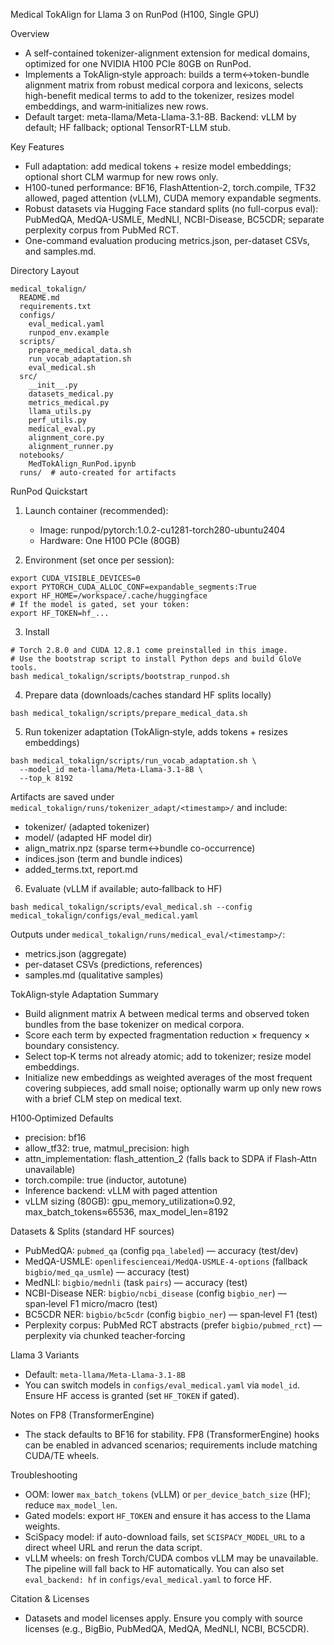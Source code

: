 Medical TokAlign for Llama 3 on RunPod (H100, Single GPU)

Overview
- A self-contained tokenizer-alignment extension for medical domains, optimized for one NVIDIA H100 PCIe 80GB on RunPod.
- Implements a TokAlign‑style approach: builds a term↔token-bundle alignment matrix from robust medical corpora and lexicons, selects high-benefit medical terms to add to the tokenizer, resizes model embeddings, and warm‑initializes new rows.
- Default target: meta-llama/Meta-Llama-3.1-8B. Backend: vLLM by default; HF fallback; optional TensorRT-LLM stub.

Key Features
- Full adaptation: add medical tokens + resize model embeddings; optional short CLM warmup for new rows only.
- H100-tuned performance: BF16, FlashAttention-2, torch.compile, TF32 allowed, paged attention (vLLM), CUDA memory expandable segments.
- Robust datasets via Hugging Face standard splits (no full-corpus eval): PubMedQA, MedQA-USMLE, MedNLI, NCBI-Disease, BC5CDR; separate perplexity corpus from PubMed RCT.
- One-command evaluation producing metrics.json, per-dataset CSVs, and samples.md.

Directory Layout
```
medical_tokalign/
  README.md
  requirements.txt
  configs/
    eval_medical.yaml
    runpod_env.example
  scripts/
    prepare_medical_data.sh
    run_vocab_adaptation.sh
    eval_medical.sh
  src/
    __init__.py
    datasets_medical.py
    metrics_medical.py
    llama_utils.py
    perf_utils.py
    medical_eval.py
    alignment_core.py
    alignment_runner.py
  notebooks/
    MedTokAlign_RunPod.ipynb
  runs/  # auto-created for artifacts
```

RunPod Quickstart
1) Launch container (recommended):
   - Image: runpod/pytorch:1.0.2-cu1281-torch280-ubuntu2404
   - Hardware: One H100 PCIe (80GB)

2) Environment (set once per session):
```
export CUDA_VISIBLE_DEVICES=0
export PYTORCH_CUDA_ALLOC_CONF=expandable_segments:True
export HF_HOME=/workspace/.cache/huggingface
# If the model is gated, set your token:
export HF_TOKEN=hf_...
```

3) Install
```
# Torch 2.8.0 and CUDA 12.8.1 come preinstalled in this image.
# Use the bootstrap script to install Python deps and build GloVe tools.
bash medical_tokalign/scripts/bootstrap_runpod.sh
```

4) Prepare data (downloads/caches standard HF splits locally)
```
bash medical_tokalign/scripts/prepare_medical_data.sh
```

5) Run tokenizer adaptation (TokAlign‑style, adds tokens + resizes embeddings)
```
bash medical_tokalign/scripts/run_vocab_adaptation.sh \
  --model_id meta-llama/Meta-Llama-3.1-8B \
  --top_k 8192
```
Artifacts are saved under `medical_tokalign/runs/tokenizer_adapt/<timestamp>/` and include:
- tokenizer/ (adapted tokenizer)
- model/ (adapted HF model dir)
- align_matrix.npz (sparse term↔bundle co-occurrence)
- indices.json (term and bundle indices)
- added_terms.txt, report.md

6) Evaluate (vLLM if available; auto‑fallback to HF)
```
bash medical_tokalign/scripts/eval_medical.sh --config medical_tokalign/configs/eval_medical.yaml
```
Outputs under `medical_tokalign/runs/medical_eval/<timestamp>/`:
- metrics.json (aggregate)
- per-dataset CSVs (predictions, references)
- samples.md (qualitative samples)

TokAlign‑style Adaptation Summary
- Build alignment matrix A between medical terms and observed token bundles from the base tokenizer on medical corpora.
- Score each term by expected fragmentation reduction × frequency × boundary consistency.
- Select top‑K terms not already atomic; add to tokenizer; resize model embeddings.
- Initialize new embeddings as weighted averages of the most frequent covering subpieces, add small noise; optionally warm up only new rows with a brief CLM step on medical text.

H100‑Optimized Defaults
- precision: bf16
- allow_tf32: true, matmul_precision: high
- attn_implementation: flash_attention_2 (falls back to SDPA if Flash‑Attn unavailable)
- torch.compile: true (inductor, autotune)
- Inference backend: vLLM with paged attention
- vLLM sizing (80GB): gpu_memory_utilization≈0.92, max_batch_tokens≈65536, max_model_len=8192

Datasets & Splits (standard HF sources)
- PubMedQA: `pubmed_qa` (config `pqa_labeled`) — accuracy (test/dev)
- MedQA-USMLE: `openlifescienceai/MedQA-USMLE-4-options` (fallback `bigbio/med_qa_usmle`) — accuracy (test)
- MedNLI: `bigbio/mednli` (task `pairs`) — accuracy (test)
- NCBI-Disease NER: `bigbio/ncbi_disease` (config `bigbio_ner`) — span‑level F1 micro/macro (test)
- BC5CDR NER: `bigbio/bc5cdr` (config `bigbio_ner`) — span‑level F1 (test)
- Perplexity corpus: PubMed RCT abstracts (prefer `bigbio/pubmed_rct`) — perplexity via chunked teacher‑forcing

Llama 3 Variants
- Default: `meta-llama/Meta-Llama-3.1-8B`
- You can switch models in `configs/eval_medical.yaml` via `model_id`.
  Ensure HF access is granted (set `HF_TOKEN` if gated).

Notes on FP8 (TransformerEngine)
- The stack defaults to BF16 for stability. FP8 (TransformerEngine) hooks can be enabled in advanced scenarios; requirements include matching CUDA/TE wheels.

Troubleshooting
- OOM: lower `max_batch_tokens` (vLLM) or `per_device_batch_size` (HF); reduce `max_model_len`.
- Gated models: export `HF_TOKEN` and ensure it has access to the Llama weights.
- SciSpacy model: if auto-download fails, set `SCISPACY_MODEL_URL` to a direct wheel URL and rerun the data script.
- vLLM wheels: on fresh Torch/CUDA combos vLLM may be unavailable. The pipeline will fall back to HF automatically. You can also set `eval_backend: hf` in `configs/eval_medical.yaml` to force HF.

Citation & Licenses
- Datasets and model licenses apply. Ensure you comply with source licenses (e.g., BigBio, PubMedQA, MedQA, MedNLI, NCBI, BC5CDR).


